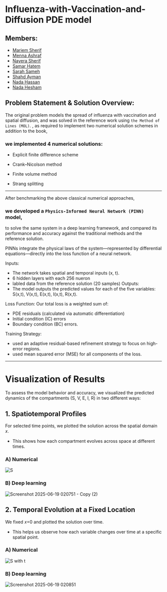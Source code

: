 # Influenza-with-Vaccination-and-Diffusion PDE model
## Members:
- [Mariem Sherif](https://github.com/orgs/Influenza-PDE-solutions/people/mariamsherif04)
- [Menna Ashraf](https://github.com/orgs/Influenza-PDE-solutions/people/Menaashraf)
- [Nayera Sherif](https://github.com/Nayera5)
- [Samar Hatem](https://github.com/samar04052004)
- [Sarah Sameh](https://github.com/orgs/Influenza-PDE-solutions/people/sarah012-210)
- [Shahd Ayman](https://github.com/Shahd-Ayman5)
- [Nada Hassan](https://github.com/Nadahassan147)
- [Nada Hesham](https://github.com/Nada-Hesham249)

## Problem Statement & Solution Overview:
The original problem models the spread of influenza with vaccination and spatial diffusion, and was solved in the reference work using `the Method of Lines (MOL)`.
, as required to implement two numerical solution schemes in addition to the book,
### we implemented 4 numerical solutions:

- Explicit finite difference scheme

- Crank–Nicolson method

- Finite volume method

- Strang splitting
---
After benchmarking the above classical numerical approaches,
### we developed a `Physics-Informed Neural Network (PINN)` model,
to solve the same system in a deep learning framework, and compared its performance and accuracy against the traditional methods and the reference solution.

PINNs integrate the physical laws of the system—represented by differential equations—directly into the loss function of a neural network.

Inputs:
- The network takes spatial and temporal inputs (x, t).
- 6 hidden layers with each 256 nueron
- labled data from the reference solution (20 samples)
Outputs:
- The model outputs the predicted values for each of the five variables: S(x,t), V(x,t), E(x,t), I(x,t), R(x,t).

Loss Function:
Our total loss is a weighted sum of:
- PDE residuals (calculated via automatic differentiation)
- Initial condition (IC) errors
- Boundary condition (BC) errors.

Training Strategy:
-  used an adaptive residual-based refinement strategy to focus on high-error regions.
-  used mean squared error (MSE) for all components of the loss.
---
# Visualization of Results
To assess the model behavior and accuracy, we visualized the predicted dynamics of the compartments (S, V, E, I, R) in two different ways:

## 1. Spatiotemporal Profiles
For selected time points, we plotted the solution across the spatial domain 𝑥.
- This shows how each compartment evolves across space at different times.

### A) Numerical 
![S](https://github.com/user-attachments/assets/b5dc99fc-a3a4-49c0-8d86-5e126849adc3)

### B) Deep learning 
![Screenshot 2025-06-19 020751 - Copy (2)](https://github.com/user-attachments/assets/ce0869a4-5e8f-4165-908d-69a36d541514)


## 2. Temporal Evolution at a Fixed Location
We fixed 𝑥=0 and plotted the solution over time.
- This helps us observe how each variable changes over time at a specific spatial point.

### A) Numerical 
![S with t](https://github.com/user-attachments/assets/7e1966ff-0bda-4890-aea9-cd926a55b7b5)

### B) Deep learning
![Screenshot 2025-06-19 020851](https://github.com/user-attachments/assets/47a82b69-cf14-417d-bcb4-534997287cc0)





